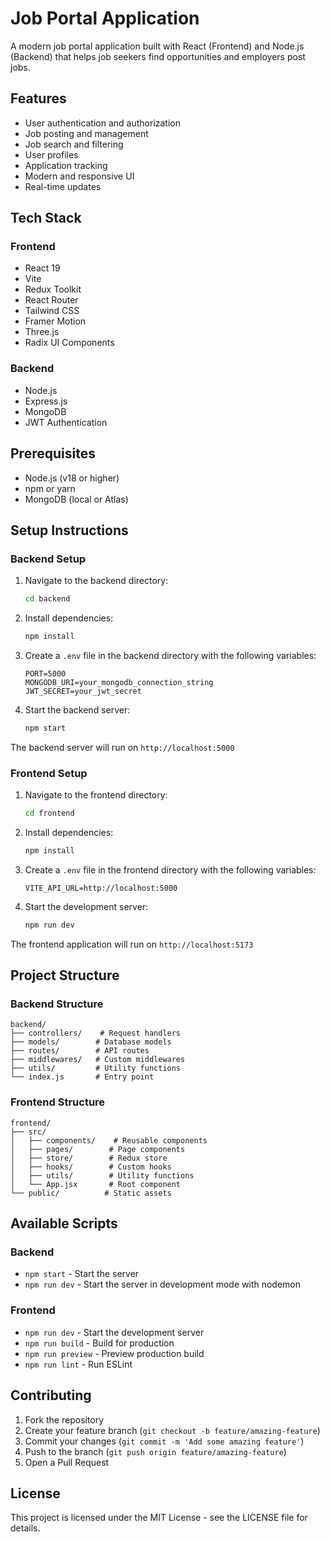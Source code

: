 # Job Portal Application

A modern job portal application built with React (Frontend) and Node.js (Backend) that helps job seekers find opportunities and employers post jobs.

## Features

- User authentication and authorization
- Job posting and management
- Job search and filtering
- User profiles
- Application tracking
- Modern and responsive UI
- Real-time updates

## Tech Stack

### Frontend
- React 19
- Vite
- Redux Toolkit
- React Router
- Tailwind CSS
- Framer Motion
- Three.js
- Radix UI Components

### Backend
- Node.js
- Express.js
- MongoDB
- JWT Authentication

## Prerequisites

- Node.js (v18 or higher)
- npm or yarn
- MongoDB (local or Atlas)

## Setup Instructions

### Backend Setup

1. Navigate to the backend directory:
   ```bash
   cd backend
   ```

2. Install dependencies:
   ```bash
   npm install
   ```

3. Create a `.env` file in the backend directory with the following variables:
   ```
   PORT=5000
   MONGODB_URI=your_mongodb_connection_string
   JWT_SECRET=your_jwt_secret
   ```

4. Start the backend server:
   ```bash
   npm start
   ```

The backend server will run on `http://localhost:5000`

### Frontend Setup

1. Navigate to the frontend directory:
   ```bash
   cd frontend
   ```

2. Install dependencies:
   ```bash
   npm install
   ```

3. Create a `.env` file in the frontend directory with the following variables:
   ```
   VITE_API_URL=http://localhost:5000
   ```

4. Start the development server:
   ```bash
   npm run dev
   ```

The frontend application will run on `http://localhost:5173`

## Project Structure

### Backend Structure
```
backend/
├── controllers/    # Request handlers
├── models/        # Database models
├── routes/        # API routes
├── middlewares/   # Custom middlewares
├── utils/         # Utility functions
└── index.js       # Entry point
```

### Frontend Structure
```
frontend/
├── src/
│   ├── components/    # Reusable components
│   ├── pages/        # Page components
│   ├── store/        # Redux store
│   ├── hooks/        # Custom hooks
│   ├── utils/        # Utility functions
│   └── App.jsx       # Root component
└── public/          # Static assets
```

## Available Scripts

### Backend
- `npm start` - Start the server
- `npm run dev` - Start the server in development mode with nodemon

### Frontend
- `npm run dev` - Start the development server
- `npm run build` - Build for production
- `npm run preview` - Preview production build
- `npm run lint` - Run ESLint

## Contributing

1. Fork the repository
2. Create your feature branch (`git checkout -b feature/amazing-feature`)
3. Commit your changes (`git commit -m 'Add some amazing feature'`)
4. Push to the branch (`git push origin feature/amazing-feature`)
5. Open a Pull Request

## License

This project is licensed under the MIT License - see the LICENSE file for details. 

